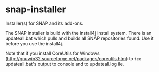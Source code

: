 # snap-installer

Installer(s) for SNAP and its add-ons.

The SNAP installer is build with the install4j install system.
There is an updateall.bat which pulls and builds all SNAP repositories found.
Use it before you use the install4j.

Note that if you install CoreUtils for Windows (http://gnuwin32.sourceforge.net/packages/coreutils.htm)
to ``tee`` updateall.bat's output to console and to updateall.log ile.